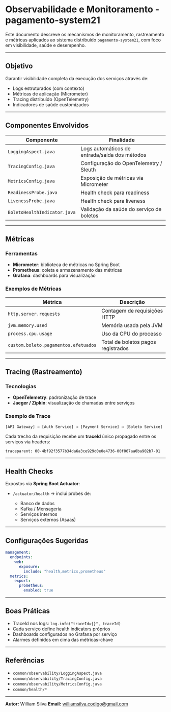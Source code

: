 # Observabilidade e Monitoramento - pagamento-system21

Este documento descreve os mecanismos de monitoramento, rastreamento e métricas aplicados ao sistema distribuído `pagamento-system21`, com foco em visibilidade, saúde e desempenho.

---

##  Objetivo

Garantir visibilidade completa da execução dos serviços através de:

* Logs estruturados (com contexto)
* Métricas de aplicação (Micrometer)
* Tracing distribuído (OpenTelemetry)
* Indicadores de saúde customizados

---

##  Componentes Envolvidos

| Componente                   | Finalidade                                    |
| ---------------------------- | --------------------------------------------- |
| `LoggingAspect.java`         | Logs automáticos de entrada/saída dos métodos |
| `TracingConfig.java`         | Configuração do OpenTelemetry / Sleuth        |
| `MetricsConfig.java`         | Exposição de métricas via Micrometer          |
| `ReadinessProbe.java`        | Health check para readiness                   |
| `LivenessProbe.java`         | Health check para liveness                    |
| `BoletoHealthIndicator.java` | Validação da saúde do serviço de boletos      |

---

##  Métricas

###  Ferramentas

* **Micrometer**: biblioteca de métricas no Spring Boot
* **Prometheus**: coleta e armazenamento das métricas
* **Grafana**: dashboards para visualização

###  Exemplos de Métricas

| Métrica                              | Descrição                          |
| ------------------------------------ | ---------------------------------- |
| `http.server.requests`               | Contagem de requisições HTTP       |
| `jvm.memory.used`                    | Memória usada pela JVM             |
| `process.cpu.usage`                  | Uso da CPU do processo             |
| `custom.boleto.pagamentos.efetuados` | Total de boletos pagos registrados |

---

##  Tracing (Rastreamento)

### Tecnologias

* **OpenTelemetry**: padronização de trace
* **Jaeger / Zipkin**: visualização de chamadas entre serviços

### Exemplo de Trace

```
[API Gateway] → [Auth Service] → [Payment Service] → [Boleto Service]
```

Cada trecho da requisição recebe um **traceId** único propagado entre os serviços via headers:

```http
traceparent: 00-4bf92f3577b34da6a3ce929d0e0e4736-00f067aa0ba902b7-01
```

---

##  Health Checks

Expostos via **Spring Boot Actuator**:

* `/actuator/health` → inclui probes de:

  * Banco de dados
  * Kafka / Mensageria
  * Serviços internos
  * Serviços externos (Asaas)

---

##  Configurações Sugeridas

```yaml
management:
  endpoints:
    web:
      exposure:
        include: "health,metrics,prometheus"
  metrics:
    export:
      prometheus:
        enabled: true
```

---

##  Boas Práticas

* TraceId nos logs: `log.info("traceId={}", traceId)`
* Cada serviço define health indicators próprios
* Dashboards configurados no Grafana por serviço
* Alarmes definidos em cima das métricas-chave

---

##  Referências

* `common/observability/LoggingAspect.java`
* `common/observability/TracingConfig.java`
* `common/observability/MetricsConfig.java`
* `common/health/*`

---

**Autor:** William Silva
**Email:** [williamsilva.codigo@gmail.com](mailto:williamsilva.codigo@gmail.com)
